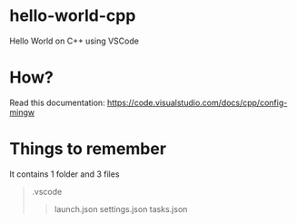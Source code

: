 # hello-world-cpp
Hello World on C++ using VSCode

# How?
Read this documentation: https://code.visualstudio.com/docs/cpp/config-mingw

# Things to remember
It contains 1 folder and 3 files
> .vscode
>> launch.json
>> settings.json
>> tasks.json
